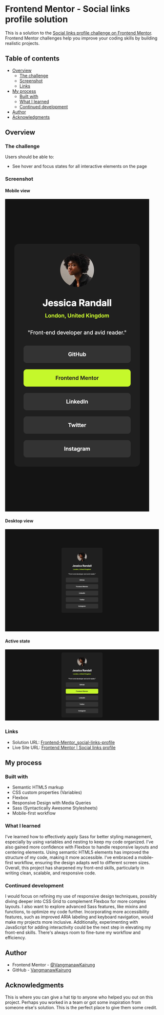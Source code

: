 # Frontend Mentor - Social links profile solution

This is a solution to the [Social links profile challenge on Frontend Mentor](https://www.frontendmentor.io/challenges/social-links-profile-UG32l9m6dQ). Frontend Mentor challenges help you improve your coding skills by building realistic projects.

## Table of contents

- [Overview](#overview)
  - [The challenge](#the-challenge)
  - [Screenshot](#screenshot)
  - [Links](#links)
- [My process](#my-process)
  - [Built with](#built-with)
  - [What I learned](#what-i-learned)
  - [Continued development](#continued-development)
- [Author](#author)
- [Acknowledgments](#acknowledgments)

## Overview

### The challenge

Users should be able to:

- See hover and focus states for all interactive elements on the page

### Screenshot

#### Mobile view

![](./sources/screenshots/Mobile%20view.png)

#### Desktop view

![](./sources/screenshots/Desktop%20view.png)

#### Active state

![](./sources/screenshots/Active%20state.png)

### Links

- Solution URL: [Frontend-Mentor_social-links-profile](https://github.com/VangmanawKairung/Frontend-Mentor_social-links-profile)
- Live Site URL: [Frontend Mentor | Social links profile](https://vangmanawkairung.github.io/Frontend-Mentor_social-links-profile/)

## My process

### Built with

- Semantic HTML5 markup
- CSS custom properties (Variables)
- Flexbox
- Responsive Design with Media Queries
- Sass (Syntactically Awesome Stylesheets)
- Mobile-first workflow

### What I learned

I’ve learned how to effectively apply Sass for better styling management, especially by using variables and nesting to keep my code organized. I’ve also gained more confidence with Flexbox to handle responsive layouts and centering elements. Using semantic HTML5 elements has improved the structure of my code, making it more accessible. I’ve embraced a mobile-first workflow, ensuring the design adapts well to different screen sizes. Overall, this project has sharpened my front-end skills, particularly in writing clean, scalable, and responsive code.

### Continued development

I would focus on refining my use of responsive design techniques, possibly diving deeper into CSS Grid to complement Flexbox for more complex layouts. I also want to explore advanced Sass features, like mixins and functions, to optimize my code further. Incorporating more accessibility features, such as improved ARIA labeling and keyboard navigation, would make my projects more inclusive. Additionally, experimenting with JavaScript for adding interactivity could be the next step in elevating my front-end skills. There's always room to fine-tune my workflow and efficiency.

## Author

- Frontend Mentor - [@VangmanawKairung](https://www.frontendmentor.io/profile/VangmanawKairung)
- GitHub - [VangmanawKairung](https://github.com/VangmanawKairung)

## Acknowledgments

This is where you can give a hat tip to anyone who helped you out on this project. Perhaps you worked in a team or got some inspiration from someone else's solution. This is the perfect place to give them some credit.
